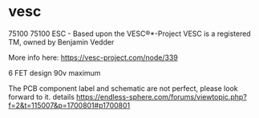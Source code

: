 # vesc
75100
75100 ESC - Based upon the VESC®*-Project VESC is a registered TM, owned by Benjamin Vedder

More info here: https://vesc-project.com/node/339

6 FET design
90v maximum

The PCB component label and schematic are not perfect, please look forward to it.
details
https://endless-sphere.com/forums/viewtopic.php?f=2&t=115007&p=1700801#p1700801

